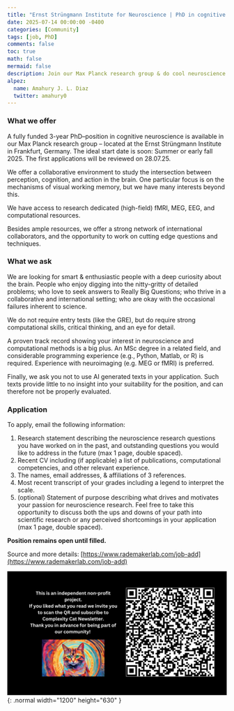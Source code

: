```yaml
---
title: "Ernst Strüngmann Institute for Neuroscience | PhD in cognitive neuroscience"
date: 2025-07-14 00:00:00 -0400
categories: [Community]
tags: [job, PhD]
comments: false
toc: true
math: false
mermaid: false
description: Join our Max Planck research group & do cool neuroscience research in the heart of Europe!
alpez:
  name: Amahury J. L. Diaz
  twitter: amahury0
---
```

### What we offer
A fully funded 3-year PhD–position in cognitive neuroscience is available in our Max Planck research group – located at the Ernst Strüngmann Institute in Frankfurt, Germany. The ideal start date is soon: Summer or early fall 2025. The first applications will be reviewed on 28.07.25. 

We offer a collaborative environment to study the intersection between perception, cognition, and action in the brain. One particular focus is on the mechanisms of visual working memory, but we have many interests beyond this. 

We have access to research dedicated (high-field) fMRI, MEG, EEG, and computational resources. 

Besides ample resources, we offer a strong network of international collaborators, and the opportunity to work on cutting edge questions and techniques. 

### What we ask
We are looking for smart & enthusiastic people with a deep curiosity about the brain. People who enjoy digging into the nitty-gritty of detailed problems; who love to seek answers to Really Big Questions; who thrive in a collaborative and international setting; who are okay with the occasional failures inherent to science. 

We do not require entry tests (like the GRE), but do require strong computational skills, critical thinking, and an eye for detail. 

A proven track record showing your interest in neuroscience and computational methods is a big plus. An MSc degree in a related field, and considerable programming experience (e.g., Python, Matlab, or R) is required. Experience with neuroimaging (e.g. MEG or fMRI) is preferred. 

Finally, we ask you not to use AI generated texts in your application. Such texts provide little to no insight into your suitability for the position, and can therefore not be properly evaluated. 

### Application
To apply, email the following information:
1. Research statement describing the neuroscience research questions you have worked on in the past, and outstanding questions you would like to address in the future (max 1 page, double spaced).
2. Recent CV including (if applicable) a list of publications, computational competencies, and other relevant experience.
3. The names, email addresses, & affiliations of 3 references.
4. Most recent transcript of your grades including a legend to interpret the scale.
5. (optional) Statement of purpose describing what drives and motivates your passion for neuroscience research. Feel free to take this opportunity to discuss both the ups and downs of your path into scientific research or any perceived shortcomings in your application (max 1 page, double spaced).

**Position remains open until filled.**

Source and more details: [https://www.rademakerlab.com/job-add](https://www.rademakerlab.com/job-add)

![Desktop View](/assets/img/fix/complexity-cat-newsletter.png){: .normal width="1200" height="630" }
